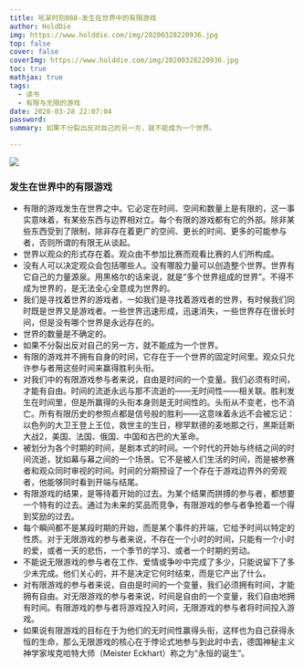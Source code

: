 ```yaml
---
title: 吼呆时刻088-发生在世界中的有限游戏
author: HoldDie
img: https://www.holddie.com/img/20200328220936.jpg
top: false
cover: false
coverImg: https://www.holddie.com/img/20200328220936.jpg
toc: true
mathjax: true
tags:
  - 读书
  - 有限与无限的游戏
date: 2020-03-28 22:07:04
password:
summary: 如果不分裂出反对自己的另一方，就不能成为一个世界。

---
```


![](https://www.holddie.com/img/20200328220936.jpg)

### 发生在世界中的有限游戏

- 有限的游戏发生在世界之中。它必定在时间、空间和数量上是有限的，这一事实意味着，有某些东西与边界相对立。每个有限的游戏都有它的外部。除非某些东西受到了限制，除非存在着更广的空间、更长的时间、更多的可能参与者，否则所谓的有限无从谈起。
- 世界以观众的形式存在着。观众由不参加比赛而观看比赛的人们所构成。
- 没有人可以决定观众会包括哪些人。没有哪股力量可以创造整个世界。世界有它自己的力量源泉。用黑格尔的话来说，就是“多个世界组成的世界”。不得不成为世界的，是无法全心全意成为世界的。
- 我们是寻找着世界的游戏者，一如我们是寻找着游戏者的世界，有时候我们同时既是世界又是游戏者。一些世界迅速形成，迅速消失，一些世界存在很长时间，但是没有哪个世界是永远存在的。
- 世界的数量是不确定的。
- 如果不分裂出反对自己的另一方，就不能成为一个世界。
- 有限的游戏并不拥有自身的时间，它存在于一个世界的固定时间里。观众只允许参与者用这些时间来赢得胜利头衔。
- 对我们中的有限游戏参与者来说，自由是时间的一个变量。我们必须有时间，才能有自由。时间的流逝永远与那不流逝的——无时间性——相关联。胜利发生在时间里，但是所赢得的头衔本身则是无时间性的。头衔从不变老，也不消亡。所有有限历史的参照点都是信号般的胜利——这意味着永远不会被忘记：以色列的大卫王登上王位，救世主的生日，穆罕默德的麦地那之行，黑斯廷斯大战2，美国、法国、俄国、中国和古巴的大革命。
- 被划分为各个时期的时间，是剧本式的时间。一个时代的开始与终结之间的时间流逝，犹如幕与幕之间的一个场景。它不是被人们生活的时间，而是被参赛者和观众同时审视的时间。时间的分期预设了一个存在于游戏边界外的旁观者，他能够同时看到开端与结尾。
- 有限游戏的结果，是等待着开始的过去。为某个结果而拼搏的参与者，都想要一个特有的过去。通过为未来的奖品而竞争，有限游戏的参与者争抢着一个得到奖励的过去。
- 每个瞬间都不是某段时期的开始，而是某个事件的开端，它给予时间以特定的性质。对于无限游戏的参与者来说，不存在一个小时的时间，只能有一个小时的爱，或者一天的悲伤，一个季节的学习、或者一个时期的劳动。
- 不能说无限游戏的参与者在工作、爱情或争吵中完成了多少，只能说留下了多少未完成。他们关心的，并不是决定它何时结束，而是它产出了什么。
- 对有限游戏的参与者来说，自由是时间的一个变量，我们必须拥有时间，才能拥有自由。对无限游戏的参与者来说，时间是自由的一个变量，我们自由地拥有时间。有限游戏的参与者将游戏投入时间，无限游戏的参与者将时间投入游戏。
- 如果说有限游戏的目标在于为他们的无时间性赢得头衔，这样也为自己获得永恒的生命，那么无限游戏的核心在于悖论式地参与到此时中去，德国神秘主义神学家埃克哈特大师（Meister Eckhart）称之为“永恒的诞生”。